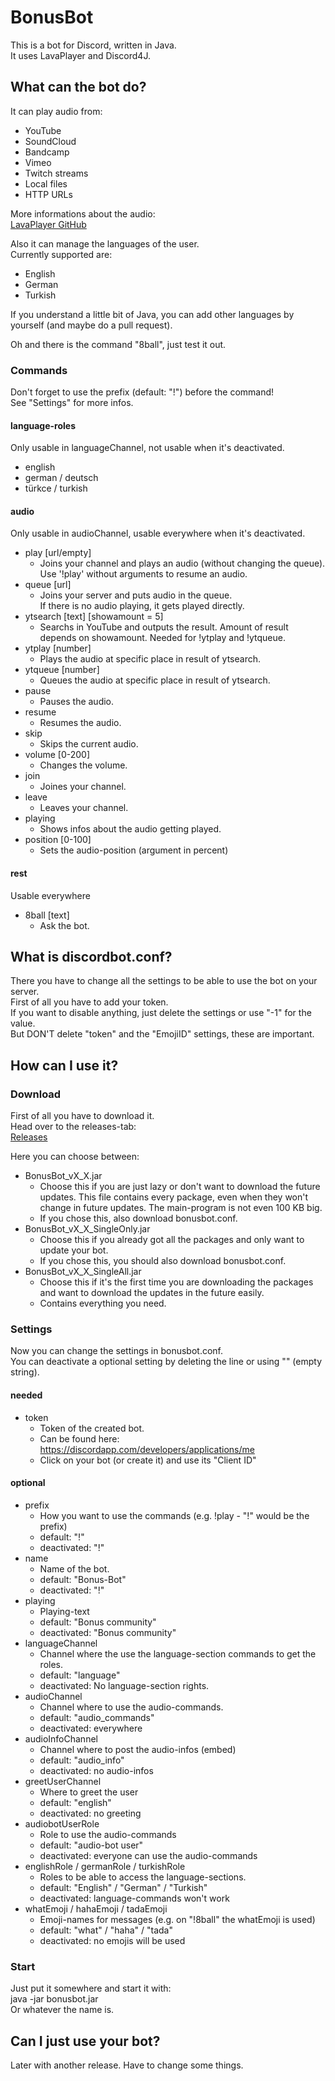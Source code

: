 # BonusBot

This is a bot for Discord, written in Java.  
It uses LavaPlayer and Discord4J.  


## What can the bot do?  

It can play audio from:
* YouTube
* SoundCloud
* Bandcamp
* Vimeo
* Twitch streams
* Local files
* HTTP URLs  

More informations about the audio:  
[LavaPlayer GitHub](https://github.com/sedmelluq/lavaplayer/tree/5019bd8173a0d8b99ff5fc53149774d77792702c)

Also it can manage the languages of the user.  
Currently supported are:  
* English
* German
* Turkish  

If you understand a little bit of Java, you can add other languages by yourself (and maybe do a pull request).

Oh and there is the command "8ball", just test it out.  


### Commands
Don't forget to use the prefix (default: "!") before the command!  
See "Settings" for more infos.

#### language-roles  
Only usable in languageChannel, not usable when it's deactivated.  

- english  
- german / deutsch  
- türkce / turkish  

#### audio
Only usable in audioChannel, usable everywhere when it's deactivated.

- play [url/empty]  
  - Joins your channel and plays an audio (without changing the queue).  
    Use '!play' without arguments to resume an audio.  
- queue [url]  
  - Joins your server and puts audio in the queue.  
  If there is no audio playing, it gets played directly.  
- ytsearch [text] [showamount = 5]  
  - Searchs in YouTube and outputs the result. Amount of result depends on showamount.
  Needed for !ytplay and !ytqueue.
- ytplay [number]  
  - Plays the audio at specific place in result of ytsearch.  
- ytqueue [number]  
  - Queues the audio at specific place in result of ytsearch.  
- pause  
  - Pauses the audio.  
- resume  
  - Resumes the audio.  
- skip
  - Skips the current audio.  
- volume [0-200]  
  - Changes the volume.  
- join
  - Joines your channel.  
- leave  
  - Leaves your channel.  
- playing  
  - Shows infos about the audio getting played.  
- position [0-100]  
  - Sets the audio-position (argument in percent)  

#### rest
Usable everywhere

- 8ball [text]  
  - Ask the bot.


## What is discordbot.conf?

There you have to change all the settings to be able to use the bot on your server.  
First of all you have to add your token.  
If you want to disable anything, just delete the settings or use "-1" for the value.  
But DON'T delete "token" and the "EmojiID" settings, these are important. 


## How can I use it?

### Download
First of all you have to download it.  
Head over to the releases-tab:  
[Releases](https://github.com/emre1702/BonusBot/releases)  

Here you can choose between:  
- BonusBot_vX_X.jar  
  - Choose this if you are just lazy or don't want to download the future updates. This file contains every package, even when they won't change in future updates. The main-program is not even 100 KB big.    
  - If you chose this, also download bonusbot.conf.  
- BonusBot_vX_X_SingleOnly.jar  
  - Choose this if you already got all the packages and only want to update your bot.  
  - If you chose this, you should also download bonusbot.conf.  
- BonusBot_vX_X_SingleAll.jar  
  - Choose this if it's the first time you are downloading the packages and want to download the updates in the future easily.  
  - Contains everything you need.  

### Settings
Now you can change the settings in bonusbot.conf.  
You can deactivate a optional setting by deleting the line or using "" (empty string).

#### needed 
- token  
  - Token of the created bot.   
  - Can be found here: https://discordapp.com/developers/applications/me  
  - Click on your bot (or create it) and use its "Client ID"  

#### optional
- prefix  
  - How you want to use the commands (e.g. !play - "!" would be the prefix)   
  - default: "!"  
  - deactivated: "!"  
- name  
  - Name of the bot.  
  - default: "Bonus-Bot"  
  - deactivated: "!"  
- playing  
  - Playing-text  
  - default: "Bonus community"  
  - deactivated: "Bonus community"  
- languageChannel  
  - Channel where the use the language-section commands to get the roles.  
  - default: "language"  
  - deactivated: No language-section rights.  
- audioChannel  
  - Channel where to use the audio-commands.  
  - default: "audio_commands"  
  - deactivated: everywhere  
- audioInfoChannel  
  - Channel where to post the audio-infos (embed)  
  - default: "audio_info"  
  - deactivated: no audio-infos  
- greetUserChannel  
  - Where to greet the user    
  - default: "english"  
  - deactivated: no greeting  
- audiobotUserRole  
  - Role to use the audio-commands  
  - default: "audio-bot user"  
  - deactivated: everyone can use the audio-commands  
- englishRole / germanRole / turkishRole  
  - Roles to be able to access the language-sections.  
  - default: "English" / "German" / "Turkish"  
  - deactivated: language-commands won't work  
- whatEmoji / hahaEmoji / tadaEmoji  
  - Emoji-names for messages (e.g. on "!8ball" the whatEmoji is used)  
  - default: "what" / "haha" / "tada"  
  - deactivated: no emojis will be used  

### Start

Just put it somewhere and start it with:  
java -jar bonusbot.jar   
Or whatever the name is.


## Can I just use your bot?

Later with another release. 
Have to change some things.
